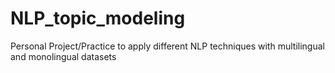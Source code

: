 # NLP_topic_modeling
Personal Project/Practice to apply different NLP techniques with multilingual and monolingual datasets
